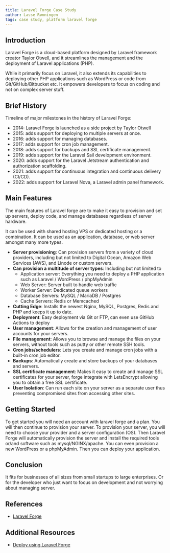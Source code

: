 ```yaml
---
title: Laravel Forge Case Study
author: Lasse Rønningen 
tags: case study, platform laravel forge
---
```


## Introduction

Laravel Forge is a cloud-based platform designed by Laravel framework creator Taylor Otwell, and it streamlines the management and the deployment of Laravel applications (PHP).

While it primarily focus on Laravel, it also extends its capabilities to deploying other PHP applications such as WordPress or code from Git/GitHub/Bitbucket etc.
It empowers developers to focus on coding and not on complex server stuff.


## Brief History

Timeline of major milestones in the history of Laravel Forge:
* 2014: Laravel Forge is launched as a side project by Taylor Otwell
* 2015: adds support for deploying to multiple servers at once.
* 2016: adds support for managing databases.
* 2017: adds support for cron job management.
* 2018: adds support for backups and SSL certificate management.
* 2019: adds support for the Laravel Sail development environment.
* 2020: adds support for the Laravel Jetstream authentication and authorization scaffolding. 
* 2021: adds support for continuous integration and continuous delivery (CI/CD). 
* 2022: adds support for Laravel Nova, a Laravel admin panel framework.



## Main Features
The main features of Laravel forge are to make it easy to provision and set up servers, deploy code, and manage databases regardless of server hardware.

It can be used with shared hosting VPS or dedicated hosting or a combination. It can be used as an application, database, or web server amongst many more types.


* **Server provisioning**: Can provision servers from a variety of cloud providers, including but not limited to Digital Ocean, Amazon Web Services (AWS), and Linode or custom servers.
* **Can provision a multitude of server types**: Including but not limited to
  * Application server: Everything you need to deploy a PHP application such as Laravel / WordPress / phpMyAdmin
  * Web Server: Server built to handle web traffic
  * Worker Server: Dedicated queue workers
  * Database Servers: MySQL / MariaDB / Postgres
  * Cache Servers: Redis or Memcached
* **Cutting Edge**: Installs the newest Nginx, MySQL, Postgres, Redis and PHP and keeps it up to date.
* **Deployment**: Easy deployment via Git or FTP, can even use GitHub Actions to deploy
* **User management**:  Allows for the creation and management of user accounts for your servers.
* **File management**:  Allows you to browse and manage the files on your servers, without tools such as putty or other remote SSH tools.
* **Cron jobs/schedulers**: Lets you create and manage cron jobs with a built-in cron job editor.
* **Backups**: Automatically create and store backups of your databases and servers.
* **SSL certificate management**: Makes it easy to create and manage SSL certificates for your server, forge integrate with LetsEncrypt allowing you to obtain a free SSL certificate.
* **User Isolation**: Can run each site on your server as a separate user thus preventing compromised sites from accessing other sites. 

## Getting Started

To get started you will need an account with laravel forge and a plan. You will then continue to provision your server. 
To provision your server, you will need to choose your provider and a server configuration (OS).
Then Laravel Forge will automatically provision the server and install the required tools or/and software such as mysql/NGINX/apache.
You can even provision a new WordPress or a phpMyAdmin.
Then you can deploy your application.

## Conclusion

It fits for businesses of all sizes from small startups to large enterprises. 
Or for the developer who just want to focus on development and not worrying about managing server.

## References

- [Laravel Forge](https://forge.laravel.com/)


## Additional Resources

- [Deploy using Laravel Forge](https://lorisleiva.com/deploy-your-laravel-app-from-scratch/deploy-using-laravel-forge)
